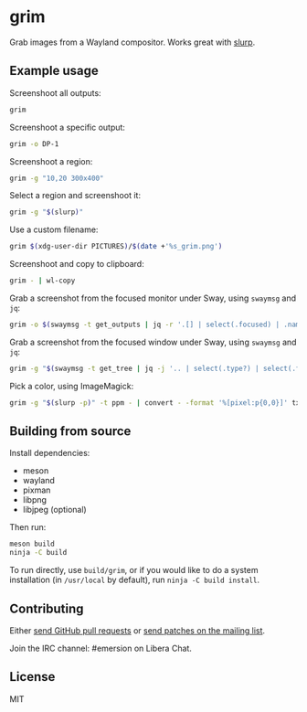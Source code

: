 # grim

Grab images from a Wayland compositor. Works great with [slurp].

## Example usage

Screenshoot all outputs:

```sh
grim
```

Screenshoot a specific output:

```sh
grim -o DP-1
```

Screenshoot a region:

```sh
grim -g "10,20 300x400"
```

Select a region and screenshoot it:

```sh
grim -g "$(slurp)"
```

Use a custom filename:

```sh
grim $(xdg-user-dir PICTURES)/$(date +'%s_grim.png')
```

Screenshoot and copy to clipboard:

```sh
grim - | wl-copy
```

Grab a screenshot from the focused monitor under Sway, using `swaymsg` and
`jq`:

```sh
grim -o $(swaymsg -t get_outputs | jq -r '.[] | select(.focused) | .name')
```

Grab a screenshot from the focused window under Sway, using `swaymsg` and
`jq`:

```sh
grim -g "$(swaymsg -t get_tree | jq -j '.. | select(.type?) | select(.focused).rect | "\(.x),\(.y) \(.width)x\(.height)"')"
```

Pick a color, using ImageMagick:

```sh
grim -g "$(slurp -p)" -t ppm - | convert - -format '%[pixel:p{0,0}]' txt:-
```

## Building from source

Install dependencies:

* meson
* wayland
* pixman
* libpng
* libjpeg (optional)

Then run:

```sh
meson build
ninja -C build
```

To run directly, use `build/grim`, or if you would like to do a system
installation (in `/usr/local` by default), run `ninja -C build install`.

## Contributing

Either [send GitHub pull requests][github] or [send patches on the mailing
list][ml].

Join the IRC channel: #emersion on Libera Chat.

## License

MIT

[slurp]: https://github.com/emersion/slurp
[sway]: https://github.com/swaywm/sway
[github]: https://github.com/emersion/grim
[ml]: https://lists.sr.ht/%7Eemersion/public-inbox
